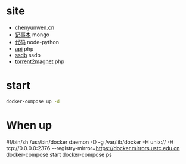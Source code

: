 # site

* [chenyunwen.cn](https://chenyunwen.cn/)
* [记事本](http://n.aacc.in/)  mongo
* [代码](http://code.aacc.in/) node-python
* [api](http://115.api.aacc.in/) php
* [ssdb](http://ssdb.aacc.in/) ssdb
* [torrent2magnet](http://t.aacc.in/) php

# start

```sh
docker-compose up -d
```

# When up
#!/bin/sh
/usr/bin/docker daemon -D -g /var/lib/docker -H unix:// -H tcp://0.0.0.0:2376 --registry-mirror=https://docker.mirrors.ustc.edu.cn
docker-compose start
docker-compose ps
